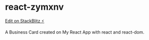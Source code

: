# react-zymxnv

[Edit on StackBlitz ⚡️](https://stackblitz.com/edit/react-zymxnv)

A Business Card created on My React App with react and react-dom.
